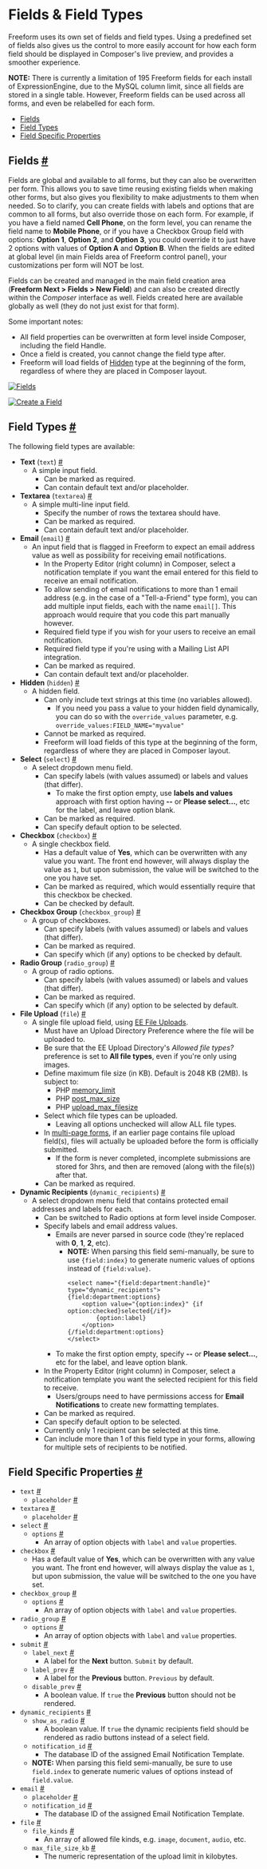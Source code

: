 # Fields & Field Types

Freeform uses its own set of fields and field types. Using a predefined set of fields also gives us the control to more easily account for how each form field should be displayed in Composer's live preview, and provides a smoother experience.

**NOTE:** There is currently a limitation of 195 Freeform fields for each install of ExpressionEngine, due to the MySQL column limit, since all fields are stored in a single table. However, Freeform fields can be used across all forms, and even be relabelled for each form.

* [Fields](#fields)
* [Field Types](#field-types)
* [Field Specific Properties](#field-specific-props)

## Fields <a href="#fields" id="fields" class="docs-anchor">#</a>

Fields are global and available to all forms, but they can also be overwritten per form. This allows you to save time reusing existing fields when making other forms, but also gives you flexibility to make adjustments to them when needed. So to clarify, you can create fields with labels and options that are common to all forms, but also override those on each form. For example, if you have a field named **Cell Phone**, on the form level, you can rename the field name to **Mobile Phone**, or if you have a Checkbox Group field with options: **Option 1**, **Option 2**, and **Option 3**, you could override it to just have 2 options with values of **Option A** and **Option B**. When the fields are edited at global level (in main Fields area of Freeform control panel), your customizations per form will NOT be lost.

Fields can be created and managed in the main field creation area (**Freeform Next > Fields > New Field**) and can also be created directly within the *Composer* interface as well. Fields created here are available globally as well (they do not just exist for that form).

Some important notes:

* All field properties can be overwritten at form level inside Composer, including the field Handle.
* Once a field is created, you cannot change the field type after.
* Freeform will load fields of [Hidden](#fields-hidden) type at the beginning of the form, regardless of where they are placed in Composer layout.

[![Fields](images/cp_fields-list.png)](images/cp_fields-list.png)

[![Create a Field](images/cp_fields-create.png)](images/cp_fields-create.png)


## Field Types <a href="#field-types" id="field-types" class="docs-anchor">#</a>

The following field types are available:

* **Text** (`text`) <a href="#fields-text" id="fields-text" class="docs-anchor">#</a>
	* A simple input field.
		* Can be marked as required.
		* Can contain default text and/or placeholder.
* **Textarea** (`textarea`) <a href="#fields-textarea" id="fields-textarea" class="docs-anchor">#</a>
	* A simple multi-line input field.
		* Specify the number of rows the textarea should have.
		* Can be marked as required.
		* Can contain default text and/or placeholder.
* **Email** (`email`) <a href="#fields-email" id="fields-email" class="docs-anchor">#</a>
	* An input field that is flagged in Freeform to expect an email address value as well as possibility for receiving email notifications.
		* In the Property Editor (right column) in Composer, select a notification template if you want the email entered for this field to receive an email notification.
		* To allow sending of email notifications to more than 1 email address (e.g. in the case of a "Tell-a-Friend" type form), you can add multiple input fields, each with the name `email[]`. This approach would require that you code this part manually however.
		* Required field type if you wish for your users to receive an email notification.
		* Required field type if you're using with a Mailing List API integration.
		* Can be marked as required.
		* Can contain default text and/or placeholder.
* **Hidden** (`hidden`) <a href="#fields-hidden" id="fields-hidden" class="docs-anchor">#</a>
	* A hidden field.
		* Can only include text strings at this time (no variables allowed).
			* If you need you pass a value to your hidden field dynamically, you can do so with the `override_values` parameter, e.g. `override_values:FIELD_NAME="myvalue"`
		* Cannot be marked as required.
		* Freeform will load fields of this type at the beginning of the form, regardless of where they are placed in Composer layout.
* **Select** (`select`) <a href="#fields-select" id="fields-select" class="docs-anchor">#</a>
	* A select dropdown menu field.
		* Can specify labels (with values assumed) or labels and values (that differ).
			* To make the first option empty, use **labels and values** approach with first option having **--** or **Please select...**, etc for the label, and leave option blank.
		* Can be marked as required.
		* Can specify default option to be selected.
* **Checkbox** (`checkbox`) <a href="#fields-checkbox" id="fields-checkbox" class="docs-anchor">#</a>
	* A single checkbox field.
		* Has a default value of **Yes**, which can be overwritten with any value you want. The front end however, will always display the value as `1`, but upon submission, the value will be switched to the one you have set.
		* Can be marked as required, which would essentially require that this checkbox be checked.
		* Can be checked by default.
* **Checkbox Group** (`checkbox_group`) <a href="#fields-checkbox-group" id="fields-checkbox-group" class="docs-anchor">#</a>
	* A group of checkboxes.
		* Can specify labels (with values assumed) or labels and values (that differ).
		* Can be marked as required.
		* Can specify which (if any) options to be checked by default.
* **Radio Group** (`radio_group`) <a href="#fields-radio-group" id="fields-radio-group" class="docs-anchor">#</a>
	* A group of radio options.
		* Can specify labels (with values assumed) or labels and values (that differ).
		* Can be marked as required.
		* Can specify which (if any) option to be selected by default.
* **File Upload** (`file`) <a href="#fields-file-upload" id="fields-file-upload" class="docs-anchor">#</a>
	* A single file upload field, using [EE File Uploads](https://docs.expressionengine.com/v3/add-ons/file/file_tag.html).
		* Must have an Upload Directory Preference where the file will be uploaded to.
		* Be sure that the EE Upload Directory's *Allowed file types?* preference is set to **All file types**, even if you're only using images.
		* Define maximum file size (in KB). Default is 2048 KB (2MB). Is subject to:
			* PHP [memory_limit](http://us3.php.net/manual/en/ini.core.php#ini.memory-limit)
			* PHP [post_max_size](http://us3.php.net/manual/en/ini.core.php#ini.post-max-size)
			* PHP [upload_max_filesize](http://us3.php.net/manual/en/ini.core.php#ini.upload-max-filesize)
		* Select which file types can be uploaded.
			* Leaving all options unchecked will allow ALL file types.
		* In [multi-page forms](multi-page-forms.md), if an earlier page contains file upload field(s), files will actually be uploaded before the form is officially submitted.
			* If the form is never completed, incomplete submissions are stored for 3hrs, and then are removed (along with the file(s)) after that.
		* Can be marked as required.
* **Dynamic Recipients** (`dynamic_recipients`) <a href="#fields-dynamic-recipients" id="fields-dynamic-recipients" class="docs-anchor">#</a>
	* A select dropdown menu field that contains protected email addresses and labels for each.
		* Can be switched to Radio options at form level inside Composer.
		* Specify labels and email address values.
			* Emails are never parsed in source code (they're replaced with **0**, **1**, **2**, etc).
				* **NOTE:** When parsing this field semi-manually, be sure to use `{field:index}` to generate numeric values of options instead of `{field:value}`.
					```
					<select name="{field:department:handle}" type="dynamic_recipients">
					{field:department:options}
						<option value="{option:index}" {if option:checked}selected{/if}>
							{option:label}
						</option>
					{/field:department:options}
					</select>
					```
			* To make the first option empty, specify **--** or **Please select...**, etc for the label, and leave option blank.
		* In the Property Editor (right column) in Composer, select a notification template you want the selected recipient for this field to receive.
			* Users/groups need to have permissions access for **Email Notifications** to create new formatting templates.
		* Can be marked as required.
		* Can specify default option to be selected.
		* Currently only 1 recipient can be selected at this time.
		* Can include more than 1 of this field type in your forms, allowing for multiple sets of recipients to be notified.


## Field Specific Properties <a href="#field-specific-props" id="field-specific-props" class="docs-anchor">#</a>

* `text` <a href="#field-text" id="field-text" class="docs-anchor">#</a>
	* `placeholder` <a href="#field-text-placeholder" id="field-text-placeholder" class="docs-anchor">#</a>
* `textarea` <a href="#field-textarea" id="field-textarea" class="docs-anchor">#</a>
	* `placeholder` <a href="#field-textarea-placeholder" id="field-textarea-placeholder" class="docs-anchor">#</a>
* `select` <a href="#field-select" id="field-select" class="docs-anchor">#</a>
	* `options` <a href="#field-select-options" id="field-select-options" class="docs-anchor">#</a>
		* An array of option objects with `label` and `value` properties.
* `checkbox` <a href="#field-checkbox" id="field-checkbox" class="docs-anchor">#</a>
	* Has a default value of **Yes**, which can be overwritten with any value you want. The front end however, will always display the value as `1`, but upon submission, the value will be switched to the one you have set.
* `checkbox_group` <a href="#field-checkbox_group" id="field-checkbox_group" class="docs-anchor">#</a>
	* `options` <a href="#field-checkbox_group-options" id="field-checkbox_group-options" class="docs-anchor">#</a>
		* An array of option objects with `label` and `value` properties.
* `radio_group` <a href="#field-radio_group" id="field-radio_group" class="docs-anchor">#</a>
	* `options` <a href="#field-radio_group-options" id="field-radio_group-options" class="docs-anchor">#</a>
		* An array of option objects with `label` and `value` properties.
* `submit` <a href="#field-submit" id="field-submit" class="docs-anchor">#</a>
	* `label_next` <a href="#field-submit-label-next" id="field-submit-label-next" class="docs-anchor">#</a>
		* A label for the **Next** button. `Submit` by default.
	* `label_prev` <a href="#field-submit-label-prev" id="field-submit-label-prev" class="docs-anchor">#</a>
		* A label for the **Previous** button. `Previous` by default.
	* `disable_prev` <a href="#field-submit-disable-prev" id="field-submit-disable-prev" class="docs-anchor">#</a>
		* A boolean value. If `true` the **Previous** button should not be rendered.
* `dynamic_recipients` <a href="#field-dynamic_recipients" id="field-dynamic_recipients" class="docs-anchor">#</a>
	* `show_as_radio` <a href="#field-dynamic_recipients-show-as-radio" id="field-dynamic_recipients-show-as-radio" class="docs-anchor">#</a>
		* A boolean value. If `true` the dynamic recipients field should be rendered as radio buttons instead of a select field.
	* `notification_id` <a href="#field-dynamic_recipients-notification-id" id="field-dynamic_recipients-notification-id" class="docs-anchor">#</a>
		* The database ID of the assigned Email Notification Template.
	* **NOTE:** When parsing this field semi-manually, be sure to use `field.index` to generate numeric values of options instead of `field.value`.
* `email` <a href="#field-email" id="field-email" class="docs-anchor">#</a>
	* `placeholder` <a href="#field-email-placeholder" id="field-email-placeholder" class="docs-anchor">#</a>
	* `notification_id` <a href="#field-email-notification-id" id="field-email-notification-id" class="docs-anchor">#</a>
		* The database ID of the assigned Email Notification Template.
* `file` <a href="#field-file" id="field-file" class="docs-anchor">#</a>
	* `file_kinds` <a href="#field-file-file-kinds" id="field-file-file-kinds" class="docs-anchor">#</a>
		* An array of allowed file kinds, e.g. `image`, `document`, `audio`, etc.
	* `max_file_size_kb` <a href="#field-file-max-filesize-kb" id="field-file-max-filesize-kb" class="docs-anchor">#</a>
		* The numeric representation of the upload limit in kilobytes.
